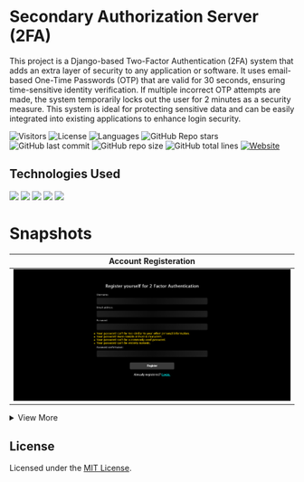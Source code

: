 # Secondary Authorization Server (2FA)

This project is a Django-based Two-Factor Authentication (2FA) system that adds an extra layer of security to any application or software. It uses email-based One-Time Passwords (OTP) that are valid for 30 seconds, ensuring time-sensitive identity verification. If multiple incorrect OTP attempts are made, the system temporarily locks out the user for 2 minutes as a security measure. This system is ideal for protecting sensitive data and can be easily integrated into existing applications to enhance login security.

![Visitors](https://api.visitorbadge.io/api/visitors?path=multiverseweb2%22FA%20&countColor=%23263759&style=flat&initial=5767)
  ![License](https://img.shields.io/badge/License-MIT-4e3eb5)
  ![Languages](https://img.shields.io/github/languages/count/multiverseweb/2FA?color=20B2AA)
  ![GitHub Repo stars](https://img.shields.io/github/stars/multiverseweb/2FA)
  ![GitHub last commit](https://img.shields.io/github/last-commit/multiverseweb/2FA)
  ![GitHub repo size](https://img.shields.io/github/repo-size/multiverseweb/2FA)
  ![GitHub total lines](https://sloc.xyz/github/multiverseweb/2FA)
  <a href="https://2fa.up.railway.app/"><img alt="Website" src="https://img.shields.io/website?url=https%3A%2F%2F2fa.up.railway.app/%2F&up_message=awake&up_color=%2300d18f&down_message=asleep&down_color=red&style=flat">
</a>

## Technologies Used

![](https://img.shields.io/badge/HTML5-E34F26.svg?style=flat&logo=HTML5&logoColor=white) ![](https://img.shields.io/badge/CSS3-1572B6.svg?style=flat&logo=CSS3&logoColor=white) ![](https://img.shields.io/badge/JavaScript-F7DF1E.svg?style=flat&logo=JavaScript&logoColor=black) ![](https://img.shields.io/badge/Django-092E20.svg?style=flat&logo=Django&logoColor=white) ![](https://img.shields.io/badge/Railway-0B0D0E.svg?style=flat&logo=Railway&logoColor=white) 
# Snapshots

| Account Registeration |
|-|
| ![](https://github.com/multiverseweb/2FA/blob/main/images/register.png?raw=true) |

<details>
<summary>View More</summary>
  
| Account Login |
|-|
| ![](https://github.com/multiverseweb/2FA/blob/main/images/login.png?raw=true) |

| OTP Verification |
|-|
| ![](https://github.com/multiverseweb/2FA/blob/main/images/verify.png?raw=true) |

| Correct OTP Entered |
|-|
| ![](https://github.com/multiverseweb/2FA/blob/main/images/home.png?raw=true) |

 <table> 
   <tr><td>Incorrect OTP Entered Once</td><td>Incorrect OTP Entered Twice</td></tr>
   <tr><td><img src="https://github.com/multiverseweb/2FA/blob/main/images/fail1.png?raw=true"> </td><td><img src="https://github.com/multiverseweb/2FA/blob/main/images/fail2.png?raw=true"> </td></tr>
   </table>

</details>

## License
Licensed under the [MIT License](LICENSE).
